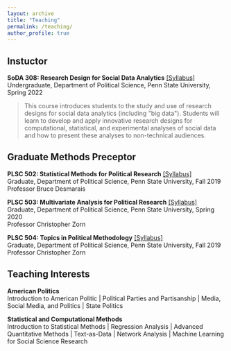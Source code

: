 ```yaml
---
layout: archive
title: "Teaching"
permalink: /teaching/
author_profile: true
---
```


## Instuctor 

<b>SoDA 308: Research Design for Social Data Analytics</b> [[Syllabus]](https://github.com/taegyoon-kim/soda_308_2022_spring/blob/main/Syllabus_SoDA308_2022_Spring.pdf) <br>
Undergraduate, Department of Political Science, Penn State University, Spring 2022 <br>
> This course introduces students to the study and use of research designs for social data analytics (including "big data"). Students will learn to develop and apply innovative research designs for computational, statistical, and experimental analyses of social data and how to present these analyses to non-technical audiences.

## Graduate Methods Preceptor

<b>PLSC 502: Statistical Methods for Political Research</b> [[Syllabus]](https://github.com/taegyoon-kim/taegyoon-kim.github.io/blob/master/files/PLSC502_fall_2019.pdf) <br>
Graduate, Department of Political Science, Penn State University, Fall 2019 <br>
Professor Bruce Desmarais

<b>PLSC 503: Multivariate Analysis for Political Research</b> [[Syllabus]](https://github.com/taegyoon-kim/taegyoon-kim.github.io/blob/master/files/PLSC503_spring_2020.pdf) <br>
Graduate, Department of Political Science, Penn State University, Spring 2020 <br>
Professor Christopher Zorn

<b>PLSC 504: Topics in Political Methodology</b> [[Syllabus]](https://github.com/taegyoon-kim/taegyoon-kim.github.io/blob/master/files/PLSC504_fall_2019.pdf) <br>
Graduate, Department of Political Science, Penn State University, Fall 2019 <br>
Professor Christopher Zorn

## Teaching Interests

<b>American Politics</b><br>
Introduction to American Politic | Political Parties and Partisanship | Media, Social Media, and Politics | State Politics<br>

<b>Statistical and Computational Methods</b><br>
Introduction to Statistical Methods | Regression Analysis | Advanced Quantitative Methods | Text-as-Data | Network Analysis | Machine Learning for Social Science Research
